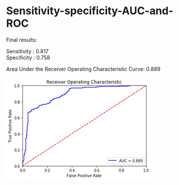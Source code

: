 # Sensitivity-specificity-AUC-and-ROC

Final results:  

Sensitivity :  0.817  
Specificity :  0.758  

Area Under the Receiver Operating Characteristic Curve:  0.889  

![alt text](https://raw.githubusercontent.com/arturoalf93/Sensitivity_specificity_AUC_and_ROC/master/output_17_0.png)
